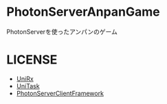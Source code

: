 # PhotonServerAnpanGame
PhotonServerを使ったアンパンのゲーム

# LICENSE

- [UniRx](https://github.com/neuecc/UniRx)
- [UniTask](https://github.com/Cysharp/UniTask)
- [PhotonServerClientFramework](https://github.com/YanaPIIDXer/PhotonServerClientFramework)
